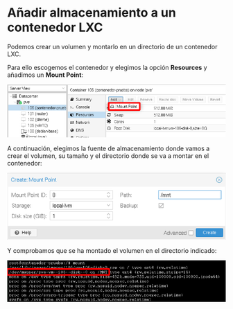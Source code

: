 # Añadir almacenamiento a un contenedor LXC

Podemos crear un volumen y montarlo en un directorio de un contenedor LXC.

Para ello escogemos el contenedor y elegimos la opción **Resources** y añadimos un **Mount Point**:

![mount](img/mount1.png)

A continuación, elegimos la fuente de almacenamiento donde vamos a crear el volumen, su tamaño y el directorio donde se va a montar en el contenedor:

![mount](img/mount2.png)

Y comprobamos que se ha montado el volumen en el directorio indicado:

![mount](img/mount3.png)
